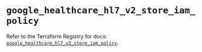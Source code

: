 # `google_healthcare_hl7_v2_store_iam_policy`

Refer to the Terraform Registry for docs: [`google_healthcare_hl7_v2_store_iam_policy`](https://registry.terraform.io/providers/hashicorp/google/6.38.0/docs/resources/healthcare_hl7_v2_store_iam_policy).
